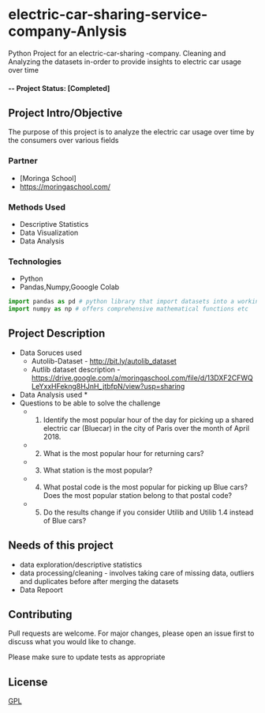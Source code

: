 # electric-car-sharing-service-company-Anlysis
Python Project for an electric-car-sharing -company. Cleaning and Analyzing the datasets in-order to provide insights to electric car usage over time 

#### -- Project Status: [Completed]

## Project Intro/Objective
The purpose of this project is to analyze the electric car usage over time by the consumers over various fields

### Partner
* [Moringa School]
* https://moringaschool.com/

### Methods Used
* Descriptive Statistics
* Data Visualization
* Data Analysis

### Technologies
* Python
* Pandas,Numpy,Gooogle Colab

```python
import pandas as pd # python library that import datasets into a working env and does so much more such as helping in cleaning datasets etc
import numpy as np # offers comprehensive mathematical functions etc
```

## Project Description
 * Data Soruces used
    * Autolib-Dataset - http://bit.ly/autolib_dataset
    * Autlib dataset description - https://drive.google.com/a/moringaschool.com/file/d/13DXF2CFWQLeYxxHFekng8HJnH_jtbfpN/view?usp=sharing
  * Data Analysis used
    *  
  * Questions to be able to solve the challenge 
     *  1. Identify the most popular hour of the day for picking up a shared electric car (Bluecar) in the city of Paris over the month of April 2018.
     *  2. What is the most popular hour for returning cars?
     *  3. What station is the most popular?
     *  4. What postal code is the most popular for picking up Blue cars? Does the most popular station belong to that postal code?
     *  5. Do the results change if you consider Utilib and Utilib 1.4 instead of Blue cars? 

## Needs of this project
- data exploration/descriptive statistics
- data processing/cleaning - involves taking care of missing data, outliers and duplicates before after merging the datasets
- Data Repoort 

## Contributing
Pull requests are welcome. For major changes, please open an issue first to discuss what you would like to change.

Please make sure to update tests as appropriate

## License
[GPL](https://www.gnu.org/licenses/gpl-3.0.en.html)
